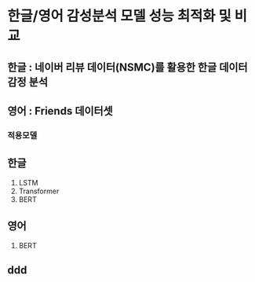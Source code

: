 # 한글/영어 감성분석 모델 성능 최적화 및 비교 #

## 한글 : 네이버 리뷰 데이터(NSMC)를 활용한 한글 데이터 감정 분석 ##
## 영어 : Friends 데이터셋 ##

### 적용모델 ###
## 한글 ##
1. LSTM
2. Transformer 
3. BERT
## 영어 ##
1. BERT

## ddd ##
